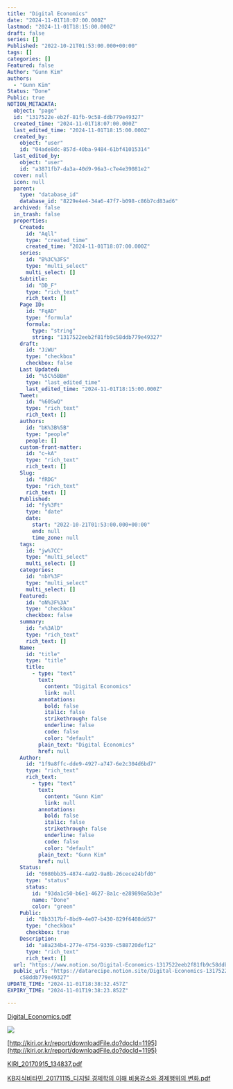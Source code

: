 ```yaml
---
title: "Digital Economics"
date: "2024-11-01T18:07:00.000Z"
lastmod: "2024-11-01T18:15:00.000Z"
draft: false
series: []
Published: "2022-10-21T01:53:00.000+00:00"
tags: []
categories: []
Featured: false
Author: "Gunn Kim"
authors:
  - "Gunn Kim"
Status: "Done"
Public: true
NOTION_METADATA:
  object: "page"
  id: "1317522e-eb2f-81fb-9c58-ddb779e49327"
  created_time: "2024-11-01T18:07:00.000Z"
  last_edited_time: "2024-11-01T18:15:00.000Z"
  created_by:
    object: "user"
    id: "04ade8dc-857d-40ba-9484-61bf41015314"
  last_edited_by:
    object: "user"
    id: "a3871fb7-da3a-40d9-96a3-c7e4e39081e2"
  cover: null
  icon: null
  parent:
    type: "database_id"
    database_id: "8229e4e4-34a6-47f7-b098-c86b7cd83ad6"
  archived: false
  in_trash: false
  properties:
    Created:
      id: "Aqll"
      type: "created_time"
      created_time: "2024-11-01T18:07:00.000Z"
    series:
      id: "B%3C%3FS"
      type: "multi_select"
      multi_select: []
    Subtitle:
      id: "DD_F"
      type: "rich_text"
      rich_text: []
    Page ID:
      id: "FqAD"
      type: "formula"
      formula:
        type: "string"
        string: "1317522eeb2f81fb9c58ddb779e49327"
    draft:
      id: "JiWU"
      type: "checkbox"
      checkbox: false
    Last Updated:
      id: "%5C%5BBm"
      type: "last_edited_time"
      last_edited_time: "2024-11-01T18:15:00.000Z"
    Tweet:
      id: "%60SwQ"
      type: "rich_text"
      rich_text: []
    authors:
      id: "bK%3B%5B"
      type: "people"
      people: []
    custom-front-matter:
      id: "c~kA"
      type: "rich_text"
      rich_text: []
    Slug:
      id: "fRDG"
      type: "rich_text"
      rich_text: []
    Published:
      id: "fy%3Ft"
      type: "date"
      date:
        start: "2022-10-21T01:53:00.000+00:00"
        end: null
        time_zone: null
    tags:
      id: "jw%7CC"
      type: "multi_select"
      multi_select: []
    categories:
      id: "nbY%3F"
      type: "multi_select"
      multi_select: []
    Featured:
      id: "oN%3F%3A"
      type: "checkbox"
      checkbox: false
    summary:
      id: "x%3AlD"
      type: "rich_text"
      rich_text: []
    Name:
      id: "title"
      type: "title"
      title:
        - type: "text"
          text:
            content: "Digital Economics"
            link: null
          annotations:
            bold: false
            italic: false
            strikethrough: false
            underline: false
            code: false
            color: "default"
          plain_text: "Digital Economics"
          href: null
    Author:
      id: "1f9a8ffc-dde9-4927-a747-6e2c304d6bd7"
      type: "rich_text"
      rich_text:
        - type: "text"
          text:
            content: "Gunn Kim"
            link: null
          annotations:
            bold: false
            italic: false
            strikethrough: false
            underline: false
            code: false
            color: "default"
          plain_text: "Gunn Kim"
          href: null
    Status:
      id: "6980bb35-4874-4a92-9a8b-26cece24bfd0"
      type: "status"
      status:
        id: "93da1c50-b6e1-4627-8a1c-e289898a5b3e"
        name: "Done"
        color: "green"
    Public:
      id: "8b3317bf-8bd9-4e07-b430-829f6408dd57"
      type: "checkbox"
      checkbox: true
    Description:
      id: "a8a234b4-277e-4754-9339-c588720def12"
      type: "rich_text"
      rich_text: []
  url: "https://www.notion.so/Digital-Economics-1317522eeb2f81fb9c58ddb779e49327"
  public_url: "https://datarecipe.notion.site/Digital-Economics-1317522eeb2f81fb9\
    c58ddb779e49327"
UPDATE_TIME: "2024-11-01T18:38:32.457Z"
EXPIRY_TIME: "2024-11-01T19:38:23.852Z"

---
```



[Digital_Economics.pdf](https://prod-files-secure.s3.us-west-2.amazonaws.com/94f51666-273a-443d-bf89-42827b5b6876/6659b78f-7a3d-4ab7-b2b6-165c7565f893/Digital_Economics.pdf?X-Amz-Algorithm=AWS4-HMAC-SHA256&X-Amz-Content-Sha256=UNSIGNED-PAYLOAD&X-Amz-Credential=AKIAT73L2G45GO43JXI4%2F20241101%2Fus-west-2%2Fs3%2Faws4_request&X-Amz-Date=20241101T183823Z&X-Amz-Expires=3600&X-Amz-Signature=afce6e7c6ed168386da695e4b26a096cafb75aebe24331b9d93acddd32c1257b&X-Amz-SignedHeaders=host&x-id=GetObject)


![](https://prod-files-secure.s3.us-west-2.amazonaws.com/94f51666-273a-443d-bf89-42827b5b6876/20428687-0015-48ab-ba43-604df015a3e0/Untitled.png?X-Amz-Algorithm=AWS4-HMAC-SHA256&X-Amz-Content-Sha256=UNSIGNED-PAYLOAD&X-Amz-Credential=AKIAT73L2G45GO43JXI4%2F20241101%2Fus-west-2%2Fs3%2Faws4_request&X-Amz-Date=20241101T183823Z&X-Amz-Expires=3600&X-Amz-Signature=7bd43de8c20a342868aad5ed7df0c28ae1d7b13387a67c796e4cfa86b3e3190f&X-Amz-SignedHeaders=host&x-id=GetObject)


[http://kiri.or.kr/report/downloadFile.do?docId=1195](http://kiri.or.kr/report/downloadFile.do?docId=1195)


[KIRI_20170915_134837.pdf](https://prod-files-secure.s3.us-west-2.amazonaws.com/94f51666-273a-443d-bf89-42827b5b6876/c2c3fe16-7f88-4f66-94d1-c14a25f80001/KIRI_20170915_134837.pdf?X-Amz-Algorithm=AWS4-HMAC-SHA256&X-Amz-Content-Sha256=UNSIGNED-PAYLOAD&X-Amz-Credential=AKIAT73L2G45GO43JXI4%2F20241101%2Fus-west-2%2Fs3%2Faws4_request&X-Amz-Date=20241101T183823Z&X-Amz-Expires=3600&X-Amz-Signature=1cc56e4d7e6f8909a3ba9aa9502cb0b991aae42515ab832014628af3fec8edca&X-Amz-SignedHeaders=host&x-id=GetObject)


[KB지식비타민_20171115_디지털 경제학의 이해 비용감소와 경제행위의 변화.pdf](https://prod-files-secure.s3.us-west-2.amazonaws.com/94f51666-273a-443d-bf89-42827b5b6876/0a1a1a0e-43cd-44f1-95aa-58bb6a22893d/KB_20171115______.pdf?X-Amz-Algorithm=AWS4-HMAC-SHA256&X-Amz-Content-Sha256=UNSIGNED-PAYLOAD&X-Amz-Credential=AKIAT73L2G45GO43JXI4%2F20241101%2Fus-west-2%2Fs3%2Faws4_request&X-Amz-Date=20241101T183823Z&X-Amz-Expires=3600&X-Amz-Signature=6aebc420905185a8c724965c6340ecae80d30c1a0b42df658e6342e393c9ce14&X-Amz-SignedHeaders=host&x-id=GetObject)

